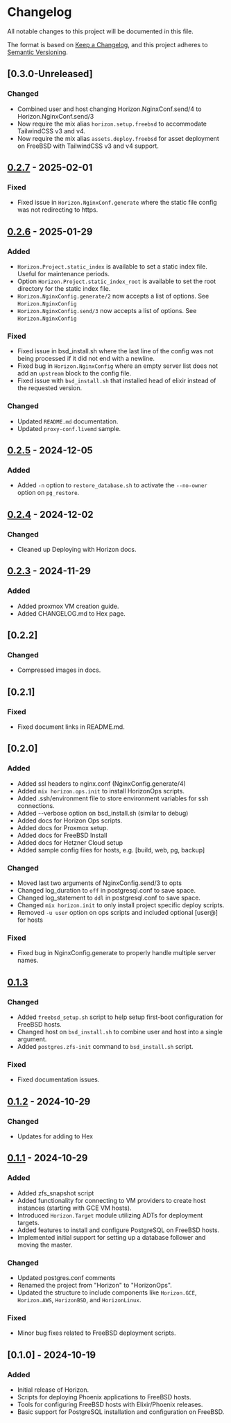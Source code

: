# Changelog

All notable changes to this project will be documented in this file.

The format is based on [Keep a Changelog](https://keepachangelog.com/en/1.0.0/), and this project adheres to [Semantic Versioning](https://semver.org/spec/v2.0.0.html).

## [0.3.0-Unreleased]

### Changed
- Combined user and host changing Horizon.NginxConf.send/4 to Horizon.NginxConf.send/3
- Now require the mix alias `horizon.setup.freebsd` to accommodate TailwindCSS v3 and v4.
- Now require the mix alias `assets.deploy.freebsd` for asset deployment on FreeBSD with TailwindCSS v3 and v4 support.


## [0.2.7] - 2025-02-01

### Fixed
- Fixed issue in `Horizon.NginxConf.generate` where the static file config was not redirecting to https.


## [0.2.6] - 2025-01-29

### Added
- `Horizon.Project.static_index` is available to set a static index file. Useful for maintenance periods.
- Option `Horizon.Project.static_index_root` is available to set the root directory for the static index file.
- `Horizon.NginxConfig.generate/2` now accepts a list of options. See `Horizon.NginxConfig`
- `Horizon.NginxConfig.send/3` now accepts a list of options. See `Horizon.NginxConfig`

### Fixed
- Fixed issue in bsd_install.sh where the last line of the config was not being processed if it did not end with a newline.
- Fixed bug in `Horizon.NginxConfig` where an empty server list does not add an `upstream` block to the config file.
- Fixed issue with `bsd_install.sh` that installed head of elixir instead of the requested version.

### Changed
- Updated `README.md` documentation.
- Updated `proxy-conf.livemd` sample.


## [0.2.5] - 2024-12-05
### Added
- Added `-n` option to `restore_database.sh` to activate the `--no-owner` option on `pg_restore`.



## [0.2.4] - 2024-12-02
### Changed
- Cleaned up Deploying with Horizon docs.



## [0.2.3] - 2024-11-29
### Added
- Added proxmox VM creation guide.
- Added CHANGELOG.md to Hex page.



## [0.2.2]
### Changed
- Compressed images in docs.



## [0.2.1]
### Fixed
- Fixed document links in README.md.



## [0.2.0]
### Added
- Added ssl headers to nginx.conf (NginxConfig.generate/4)
- Added `mix horizon.ops.init` to install HorizonOps scripts.
- Added .ssh/environment file to store environment variables for ssh connections.
- Added --verbose option on bsd_install.sh (similar to debug)
- Added docs for Horizon Ops scripts.
- Added docs for Proxmox setup.
- Added docs for FreeBSD Install
- Added docs for Hetzner Cloud setup
- Added sample config files for hosts, e.g. [build, web, pg, backup]

### Changed
- Moved last two arguments of NginxConfig.send/3 to opts
- Changed log_duration to `off` in postgresql.conf to save space.
- Changed log_statement to `ddl` in postgresql.conf to save space.
- Changed `mix horizon.init` to only install project specific deploy scripts.
- Removed `-u user` option on ops scripts and included optional [user@] for hosts

### Fixed
- Fixed bug in NginxConfig.generate to properly handle multiple server names.



## [0.1.3]
### Changed
- Added `freebsd_setup.sh` script to help setup first-boot configuration for FreeBSD hosts.
- Changed host on `bsd_install.sh` to combine user and host into a single argument.
- Added `postgres.zfs-init` command to `bsd_install.sh` script.

### Fixed
- Fixed documentation issues.



## [0.1.2] - 2024-10-29
### Changed
- Updates for adding to Hex

## [0.1.1] - 2024-10-29
### Added
- Added zfs_snapshot script
- Added functionality for connecting to VM providers to create host instances (starting with GCE VM hosts).
- Introduced `Horizon.Target` module utilizing ADTs for deployment targets.
- Added features to install and configure PostgreSQL on FreeBSD hosts.
- Implemented initial support for setting up a database follower and moving the master.

### Changed
- Updated postgres.conf comments
- Renamed the project from "Horizon" to "HorizonOps".
- Updated the structure to include components like `Horizon.GCE`, `Horizon.AWS`, `HorizonBSD`, and `HorizonLinux`.

### Fixed
- Minor bug fixes related to FreeBSD deployment scripts.

## [0.1.0] - 2024-10-19
### Added
- Initial release of Horizon.
- Scripts for deploying Phoenix applications to FreeBSD hosts.
- Tools for configuring FreeBSD hosts with Elixir/Phoenix releases.
- Basic support for PostgreSQL installation and configuration on FreeBSD.

[Unreleased]: https://github.com/jfreeze/horizon/compare/v0.1.1...HEAD
[0.1.1]: https://github.com/jfreeze/horizon/tree/0.1.1
[0.1.2]: https://github.com/jfreeze/horizon/tree/0.1.2
[0.1.3]: https://github.com/jfreeze/horizon/tree/0.1.3
[0.2.3]: https://github.com/jfreeze/horizon/tree/0.2.3
[0.2.4]: https://github.com/jfreeze/horizon/tree/0.2.4
[0.2.5]: https://github.com/jfreeze/horizon/tree/0.2.5
[0.2.6]: https://github.com/jfreeze/horizon/tree/0.2.6
[0.2.7]: https://github.com/jfreeze/horizon/tree/0.2.7

